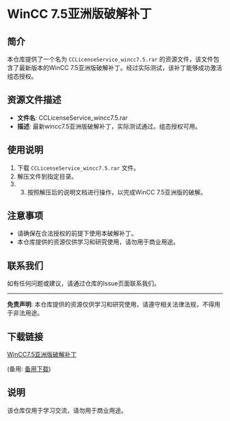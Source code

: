 # WinCC 7.5亚洲版破解补丁

## 简介
本仓库提供了一个名为 `CCLicenseService_wincc7.5.rar` 的资源文件，该文件包含了最新版本的WinCC 7.5亚洲版破解补丁。经过实际测试，该补丁能够成功激活组态授权。

## 资源文件描述
- **文件名**: CCLicenseService_wincc7.5.rar
- **描述**: 最新wincc7.5亚洲版破解补丁，实际测试通过。组态授权可用。

## 使用说明
1. 下载 `CCLicenseService_wincc7.5.rar` 文件。
2. 解压文件到指定目录。
3. 3. 按照解压后的说明文档进行操作，以完成WinCC 7.5亚洲版的破解。

## 注意事项
- 请确保在合法授权的前提下使用本破解补丁。
- 本仓库提供的资源仅供学习和研究使用，请勿用于商业用途。

## 联系我们
如有任何问题或建议，请通过仓库的Issue页面联系我们。

---

**免责声明**: 本仓库提供的资源仅供学习和研究使用，请遵守相关法律法规，不得用于非法用途。

## 下载链接
[WinCC7.5亚洲版破解补丁](https://pan.quark.cn/s/066637f0e11b) 

(备用: [备用下载](https://pan.baidu.com/s/1Tkzv0UjutRenttG5DtshRg?pwd=1234))

## 说明

该仓库仅用于学习交流，请勿用于商业用途。
